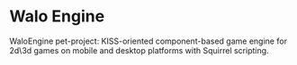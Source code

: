# Walo Engine
WaloEngine pet-project: KISS-oriented component-based game engine for 2d\3d games on mobile and desktop platforms with Squirrel scripting.
